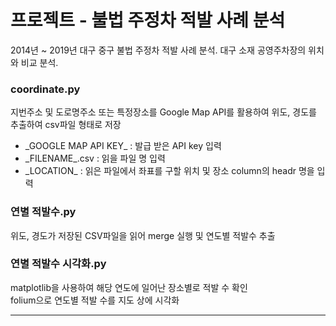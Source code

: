 # 프로젝트 - 불법 주정차 적발 사례 분석 
2014년 ~ 2019년 대구 중구 불법 주정차 적발 사례 분석. 대구 소재 공영주차장의 위치와 비교 분석.    

### coordinate.py  
지번주소 및 도로명주소 또는 특정장소를 Google Map API를 활용하여 위도, 경도를 추출하여 csv파일 형태로 저장
- \_GOOGLE MAP API KEY_ : 발급 받은 API key 입력
- \_FILENAME_.csv : 읽을 파일 명 입력 
- \_LOCATION_ : 읽은 파일에서 좌표를 구할 위치 및 장소 column의 headr 명을 입력 

### 연별 적발수.py 
위도, 경도가 저장된 CSV파일을 읽어 merge 실행 및 연도별 적발수 추출

### 연별 적발수 시각화.py
matplotlib을 사용하여 해당 연도에 일어난 장소별로 적발 수 확인  
folium으로 연도별 적발 수를 지도 상에 시각화 

----
